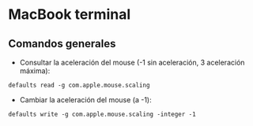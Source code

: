 # MacBook terminal

## Comandos generales

- Consultar la aceleración del mouse (-1 sin aceleración, 3 aceleración máxima):

```
defaults read -g com.apple.mouse.scaling
```

- Cambiar la aceleración del mouse (a -1):

```
defaults write -g com.apple.mouse.scaling -integer -1
```